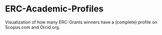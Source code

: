 # ERC-Academic-Profiles
Visualization of how many ERC-Grants winners have a (complete) profile on Scopus.com and Orcid.org.
